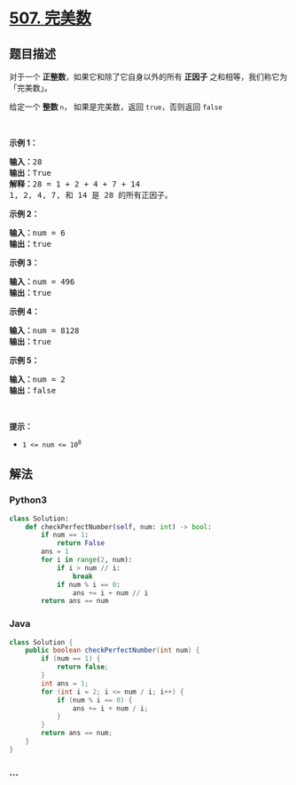 # [507. 完美数](https://leetcode-cn.com/problems/perfect-number)



## 题目描述

<!-- 这里写题目描述 -->

<p>对于一个&nbsp;<strong>正整数</strong>，如果它和除了它自身以外的所有 <strong>正因子</strong> 之和相等，我们称它为 「完美数」。</p>

<p>给定一个&nbsp;<strong>整数&nbsp;</strong><code>n</code>，&nbsp;如果是完美数，返回 <code>true</code>，否则返回 <code>false</code></p>

<p>&nbsp;</p>

<p><strong>示例 1：</strong></p>

<pre><strong>输入：</strong>28
<strong>输出：</strong>True
<strong>解释：</strong>28 = 1 + 2 + 4 + 7 + 14
1, 2, 4, 7, 和 14 是 28 的所有正因子。</pre>

<p><strong>示例 2：</strong></p>

<pre><strong>输入：</strong>num = 6
<strong>输出：</strong>true
</pre>

<p><strong>示例 3：</strong></p>

<pre><strong>输入：</strong>num = 496
<strong>输出：</strong>true
</pre>

<p><strong>示例 4：</strong></p>

<pre><strong>输入：</strong>num = 8128
<strong>输出：</strong>true
</pre>

<p><strong>示例 5：</strong></p>

<pre><strong>输入：</strong>num = 2
<strong>输出：</strong>false
</pre>

<p>&nbsp;</p>

<p><strong>提示：</strong></p>

<ul>
	<li><code>1 &lt;= num &lt;= 10<sup>8</sup></code></li>
</ul>


## 解法

<!-- 这里可写通用的实现逻辑 -->

<!-- tabs:start -->

### **Python3**

<!-- 这里可写当前语言的特殊实现逻辑 -->

```python
class Solution:
    def checkPerfectNumber(self, num: int) -> bool:
        if num == 1:
            return False
        ans = 1
        for i in range(2, num):
            if i > num // i:
                break
            if num % i == 0:
                ans += i + num // i
        return ans == num
```

### **Java**

<!-- 这里可写当前语言的特殊实现逻辑 -->

```java
class Solution {
    public boolean checkPerfectNumber(int num) {
        if (num == 1) {
            return false;
        }
        int ans = 1;
        for (int i = 2; i <= num / i; i++) {
            if (num % i == 0) {
                ans += i + num / i;
            }
        }
        return ans == num;
    }
}
```

### **...**

```

```

<!-- tabs:end -->
